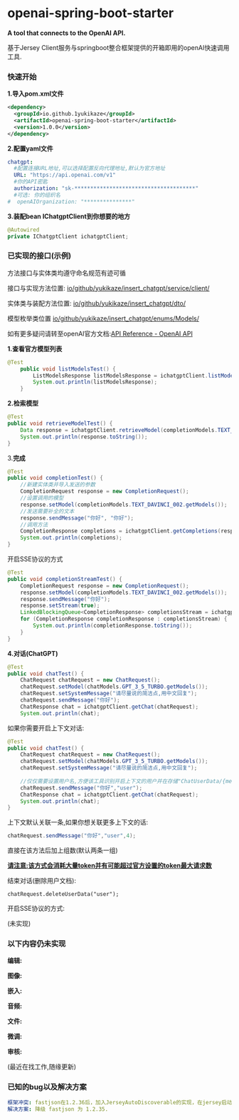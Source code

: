 # openai-spring-boot-starter
**A tool that connects to the OpenAI API.**

基于Jersey Client服务与springboot整合框架提供的开箱即用的openAI快速调用工具.

### 快速开始

**1.导入pom.xml文件**

```xml
<dependency>
  <groupId>io.github.1yukikaze</groupId>
  <artifactId>openai-spring-boot-starter</artifactId>
  <version>1.0.0</version>
</dependency>
```

**2.配置yaml文件**

```yaml
chatgpt:
  #配置连接URL地址,可以选择配置反向代理地址,默认为官方地址
  URL: "https://api.openai.com/v1" 
  #你的API密匙
  authorization: "sk-**************************************"
  #可选: 你的组织名
#  openAIOrganization: "***************"
```

**3.装配bean IChatgptClient到你想要的地方**

```java
@Autowired
private IChatgptClient ichatgptClient;
```

### 已实现的接口(示例)

方法接口与实体类均遵守命名规范有迹可循

接口与实现方法位置:
<u>io/github/yukikaze/insert_chatgpt/service/client/</u>

实体类与装配方法位置:
<u>io/github/yukikaze/insert_chatgpt/dto/</u>

模型枚举类位置
<u>io/github/yukikaze/insert_chatgpt/enums/Models/</u>

如有更多疑问请转至openAI官方文档:[API Reference - OpenAI API](https://platform.openai.com/docs/api-reference)

**1.查看官方模型列表**

```java
@Test
    public void listModelsTest() {
        ListModelsResponse listModelsResponse = ichatgptClient.listModels();
        System.out.println(listModelsResponse);
    }
```

**2.检索模型**

```java
@Test
public void retrieveModelTest() {
    Data response = ichatgptClient.retrieveModel(completionModels.TEXT_DAVINCI_002.getModels());
    System.out.println(response.toString());
}
```

3.**完成**

```java
@Test
public void completionTest() {
    //新建实体类并导入发送的参数
    CompletionRequest response = new CompletionRequest();
    //设置调用的模型
    response.setModel(completionModels.TEXT_DAVINCI_002.getModels());
    //发送需要补全的文本
    response.sendMessage("你好", "你好");
    //调用方法
    CompletionResponse completions = ichatgptClient.getCompletions(response);
    System.out.println(completions);
}
```

开启SSE协议的方式

```java
@Test
public void completionStreamTest() {
    CompletionRequest response = new CompletionRequest();
    response.setModel(completionModels.TEXT_DAVINCI_002.getModels());
    response.sendMessage("你好");
    response.setStream(true);
    LinkedBlockingQueue<CompletionResponse> completionsStream = ichatgptClient.getCompletionsStream(response);
    for (CompletionResponse completionResponse : completionsStream) {
        System.out.println(completionResponse.toString());
    }
}
```

**4.对话(ChatGPT)**

```java
@Test
public void chatTest() {
    ChatRequest chatRequest = new ChatRequest();
    chatRequest.setModel(chatModels.GPT_3_5_TURBO.getModels());
    chatRequest.setSystemMessage("请尽量说的简洁点,用中文回复");
    chatRequest.sendMessage("你好");
    ChatResponse chat = ichatgptClient.getChat(chatRequest);
    System.out.println(chat);
```

如果你需要开启上下文对话:

```java
@Test
public void chatTest() {
    ChatRequest chatRequest = new ChatRequest();
    chatRequest.setModel(chatModels.GPT_3_5_TURBO.getModels());
    chatRequest.setSystemMessage("请尽量说的简洁点,用中文回复");
    
    //仅仅需要设置用户名,方便该工具识别开启上下文的用户并在存储"ChatUserData/{messageUser}.yaml文件
    chatRequest.sendMessage("你好","user");
    ChatResponse chat = ichatgptClient.getChat(chatRequest);
    System.out.println(chat);
}
```

上下文默认关联一条,如果你想关联更多上下文的话:

```java
chatRequest.sendMessage("你好","user",4);
```

直接在该方法后加上组数(默认两条一组) 

**<u>请注意:该方式会消耗大量token并有可能超过官方设置的token最大请求数</u>**

结束对话(删除用户文档):

```
chatRequest.deleteUserData("user");
```



开启SSE协议的方式:

(未实现)

### 以下内容仍未实现

**编辑:**

**图像:**

**嵌入:**

**音频:**

**文件:**

**微调:**

**审核:**

(最近在找工作,随缘更新)

### 已知的bug以及解决方案

```yaml
框架冲突: fastjson在1.2.36后，加入JerseyAutoDiscoverable的实现，在jersey启动的时候会自动去加载FastJsonProvider导致Jersey Client服务无法正常启动.
解决方案: 降级 fastjson 为 1.2.35.
```
